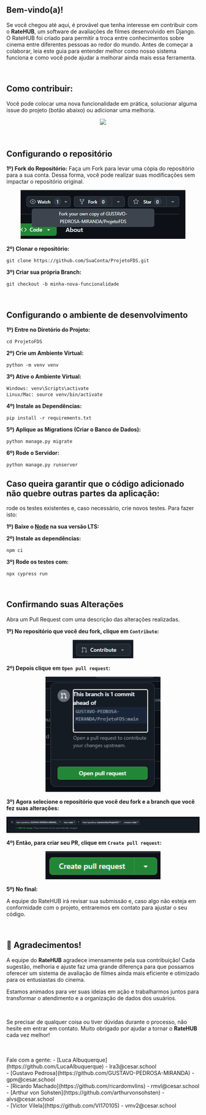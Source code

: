 
## Bem-vindo(a)! 
Se você chegou até aqui, é provável que tenha interesse em contribuir com o **RateHUB**, um software de avaliações de filmes desenvolvido em Django. O RateHUB foi criado para permitir a troca entre conhecimentos sobre cinema entre diferentes pessoas ao redor do mundo. Antes de começar a colaborar, leia este guia para entender melhor como nosso sistema funciona e como você pode ajudar a melhorar ainda mais essa ferramenta.

<br>

## Como contribuir:
Você pode colocar uma nova funcionalidade em prática, solucionar alguma issue do projeto (botão abaixo) ou adicionar uma melhoria.
<br>
<p align="center">
  <a href="https://github.com/GUSTAVO-PEDROSA-MIRANDA/ProjetoFDS/issues">
    <img src="https://img.shields.io/badge/Ver issues-7f1d1d?style=for-the-badge&logoColor=white"/>
  </a>
</p>

<br>

## Configurando o repositório

<strong>1º) Fork do Repositório:</strong> Faça um Fork para levar uma cópia do repositório para a sua conta.  Dessa forma, você pode realizar suas modificações sem impactar o repositório original. 
<br>
<p align="center">
  <img src="Aplicativo/static/imagens/contributing1.png">
</p>

<strong>2º) Clonar o repositório:</strong> 
```
git clone https://github.com/SuaConta/ProjetoFDS.git
```

<strong>3º) Criar sua própria Branch:</strong> 
```
git checkout -b minha-nova-funcionalidade
```

<br>

## Configurando o ambiente de desenvolvimento

<strong>1º) Entre no Diretório do Projeto:</strong>
```
cd ProjetoFDS
```

<strong>2º) Crie um Ambiente Virtual:</strong>
```
python -m venv venv
```

<strong>3º) Ative o Ambiente Virtual:</strong>
```
Windows: venv\Scripts\activate
Linux/Mac: source venv/bin/activate
```

<strong>4º) Instale as Dependências:</strong>
```
pip install -r requirements.txt
```

<strong>5º) Aplique as Migrations (Criar o Banco de Dados):</strong>
```
python manage.py migrate
```

<strong>6º) Rode o Servidor:</strong>
```
python manage.py runserver
```

## Caso queira garantir que o código adicionado não quebre outras partes da aplicação:
rode os testes existentes e, caso necessário, crie novos testes. Para fazer isto:

<strong>1º) Baixe o <a href="https://nodejs.org/en" target="_blank">Node</a> na sua versão LTS:</strong>

<strong>2º) Instale as dependências:</strong>
```
npm ci
```

<strong>3º) Rode os testes com:</strong>
```
npx cypress run
```

<br>

## Confirmando suas Alterações
Abra um Pull Request com uma descrição das alterações realizadas.

<strong>1º) No repositório que você deu fork, clique em ```Contribute```:</strong>

<p align="center">
  <img src="Aplicativo/static/imagens/contributing2.png">
</p>

<strong>2º) Depois clique em ```Open pull request```:</strong>

<p align="center">
  <img src="Aplicativo/static/imagens/contributing3.png" width="300">
</p>

<strong>3º) Agora selecione o repositório que você deu fork e a branch que você fez suas alterações:</strong>

<p align="center">
  <img src="Aplicativo/static/imagens/contributing4.png">
</p>

<strong>4º) Então, para criar seu PR, clique em ```Create pull request```:</strong>

<p align="center">
  <img src="Aplicativo/static/imagens/contributing5.png" width="300">
</p>

<strong>5º) No final:</strong>

<p>A equipe do RateHUB irá revisar sua submissão e, caso algo não esteja em conformidade com o projeto, entraremos em contato para ajustar o seu código.</p>

<br>

## 🙏 Agradecimentos!

A equipe do **RateHUB** agradece imensamente pela sua contribuição! Cada sugestão, melhoria e ajuste faz uma grande diferença para que possamos oferecer um sistema de avaliação de filmes ainda mais eficiente e otimizado para os entusiastas do cinema.

Estamos animados para ver suas ideias em ação e trabalharmos juntos para transformar o atendimento e a organização de dados dos usuários.

<br>

Se precisar de qualquer coisa ou tiver dúvidas durante o processo, não hesite em entrar em contato. Muito obrigado por ajudar a tornar o **RateHUB** cada vez melhor!

<br>
<br>
Fale com a gente:
- [Luca Albuquerque](https://github.com/LucaAlbuquerque) - lra3@cesar.school
<br>
- [Gustavo Pedrosa](https://github.com/GUSTAVO-PEDROSA-MIRANDA) - gpm@cesar.school
<br>
- [Ricardo Machado](https://github.com/ricardomvlins) - rmvl@cesar.school
<br>
- [Arthur von Sohsten](https://github.com/arthurvonsohsten) - alvs@cesar.school
<br>
- [Victor Vilela](https://github.com/VI170105) - vmv2@cesar.school
<br>

<br>
